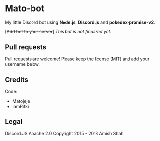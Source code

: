 # Mato-bot
My little Discord bot using **Node.js**, **Discord.js** and **pokedex-promise-v2**.

\[~~Add bot to your server~~\]  *This bot is not finalized yet.*

## Pull requests

Pull requests are welcome! Please keep the license (MIT) and add your username below.

## Credits

Code: 
* Matojeje
* IamRifki

## Legal

Discord.JS Apache 2.0 Copyright 2015 - 2018 Amish Shah
